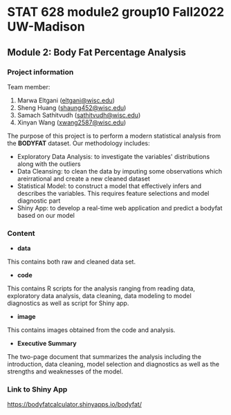 # STAT 628 module2 group10 Fall2022 UW-Madison

## Module 2: Body Fat Percentage Analysis

### Project information

Team member:
1. Marwa Eltgani (eltgani@wisc.edu)
2. Sheng Huang (shaung452@wisc.edu)
3. Samach Sathitvudh (sathitvudh@wisc.edu)
4. Xinyan Wang (xwang2587@wisc.edu)

The purpose of this project is to perform a modern statistical analysis from the **BODYFAT** dataset. Our methodology includes:
- Exploratory Data Analysis: to investigate the variables' distributions along with the outliers
- Data Cleansing: to clean the data by imputing some observations which areirrational and create a new cleaned dataset
- Statistical Model: to construct a model that effectively infers and describes the variables. This requires feature selections and model diagnostic part
- Shiny App: to develop a real-time web application and predict a bodyfat based on our model

### Content
- **data**

This contains both raw and cleaned data set.
- **code**

This contains R scripts for the analysis ranging from reading data, exploratory data analysis, data cleaning, data modeling to model diagnostics as well as script for Shiny app.
- **image**

This contains images obtained from the code and analysis.
- **Executive Summary**

The two-page document that summarizes the analysis including the introduction, data cleaning, model selection and diagnostics as well as the strengths and weaknesses of the model.

### Link to Shiny App
https://bodyfatcalculator.shinyapps.io/bodyfat/
